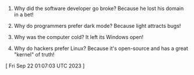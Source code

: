  
1. Why did the software developer go broke? Because he lost his domain in a bet!

2. Why do programmers prefer dark mode? Because light attracts bugs!

3. Why was the computer cold? It left its Windows open!

4. Why do hackers prefer Linux? Because it's open-source and has a great "kernel" of truth!
 
[ 
Fri Sep 22 01:07:03 UTC 2023
 ]
